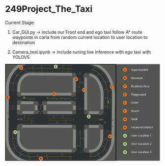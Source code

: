 # 249Project_The_Taxi

Current Stage:

1. Car_GUI.py -> include our Front end and ego taxi follow A* route waypoints in carla from random current location to user location to destination

2. Camera_test.ipynb -> include runing live inference with ego taxi with YOLOV5

![alt text](https://github.com/Barry-Tan/249Project_The_Taxi/blob/main/map1.png)
